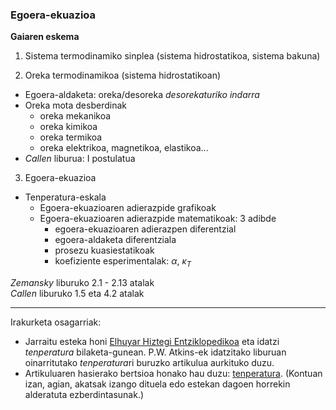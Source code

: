 ### Egoera-ekuazioa

**Gaiaren eskema**

1. Sistema termodinamiko sinplea (sistema hidrostatikoa, sistema bakuna)

2. Oreka termodinamikoa (sistema hidrostatikoan)
 * Egoera-aldaketa: oreka/desoreka *desorekaturiko indarra*
 * Oreka mota desberdinak
      - oreka mekanikoa
      - oreka kimikoa
      - oreka termikoa
      - oreka elektrikoa, magnetikoa, elastikoa...
 * *Callen* liburua: I postulatua
3. Egoera-ekuazioa
 * Tenperatura-eskala
    - Egoera-ekuazioaren adierazpide grafikoak
    - Egoera-ekuazioaren adierazpide matematikoak: 3 adibde
       - egoera-ekuazioaren adierazpen diferentzial
       - egoera-aldaketa diferentziala
       - prosezu kuasiestatikoak
       - koefiziente esperimentalak: $\alpha$, $\kappa_{T}$

*Zemansky* liburuko 2.1 - 2.13 atalak  
*Callen* liburuko 1.5 eta 4.2 atalak

________________________________


Irakurketa osagarriak:
* Jarraitu esteka honi [Elhuyar Hiztegi Entziklopedikoa](http://zthiztegia.elhuyar.eus/) eta idatzi *tenperatura* bilaketa-gunean. P.W. Atkins-ek idatzitako liburuan oinarritutako *tenperatura*ri buruzko artikulua aurkituko duzu.
* Artikuluaren hasierako bertsioa honako hau duzu: [tenperatura](2Gaia-Osagarriak/TenperaturaAtkinsElhuyar.pdf). (Kontuan izan, agian, akatsak izango dituela edo estekan dagoen horrekin alderatuta ezberdintasunak.)
